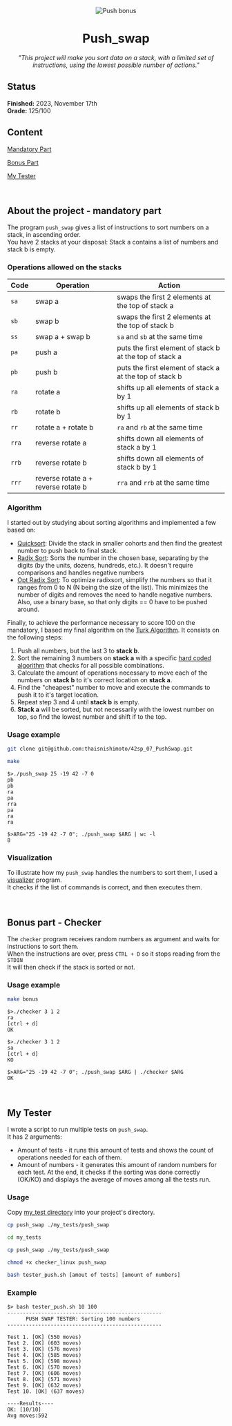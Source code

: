 <p align="center">
  <img src="https://github.com/thaisnishimoto/42-project-badges/blob/main/badges/push_swapm.png" alt="Push bonus"/>
</p>

<h1 align=center>
	<b>Push_swap</b>
</h1>

<p align="center"><i>"This project will make you sort data on a stack, with a limited set of instructions, using the lowest possible number of actions."</i></p>  
<h2>
 Status
</h2>

**Finished:**  2023, November 17th <br>
**Grade:** 125/100

<h2>
Content
</h2>

[Mandatory Part](https://github.com/thaisnishimoto/42sp_07_PushSwap#about-the-project---mandatory-part)

[Bonus Part](https://github.com/thaisnishimoto/42sp_07_PushSwap#bonus-part---checker)

[My Tester](https://github.com/thaisnishimoto/42sp_07_PushSwap#my-tester)

<br>
<h2>
About the project - mandatory part
</h2>

The program `push_swap` gives a list of instructions to sort numbers on a stack, in ascending order. <br>
You have 2 stacks at your disposal: Stack a contains a list of numbers and stack b is empty.

### Operations allowed on the stacks

| Code  | Operation                           | Action                                                  |
| ----- | ----------------------------------- | ------------------------------------------------------- |
| `sa`  | swap a                              | swaps the first 2 elements at the top of stack a        |
| `sb`  | swap b                              | swaps the first 2 elements at the top of stack b        |
| `ss`  | swap a + swap b                     | `sa` and `sb` at the same time                          |
| `pa`  | push a                              | puts the first element of stack b at the top of stack a |
| `pb`  | push b                              | puts the first element of stack a at the top of stack b |
| `ra`  | rotate a                            | shifts up all elements of stack a by 1                  |
| `rb`  | rotate b                            | shifts up all elements of stack b by 1                  |
| `rr`  | rotate a + rotate b                 | `ra` and `rb` at the same time                          |
| `rra` | reverse rotate a                    | shifts down all elements of stack a by 1                |
| `rrb` | reverse rotate b                    | shifts down all elements of stack b by 1                |
| `rrr` | reverse rotate a + reverse rotate b | `rra` and `rrb` at the same time                        |

### Algorithm

I started out by studying about sorting algorithms and implemented a few based on:
* [Quicksort](https://github.com/thaisnishimoto/42sp_07_PushSwap/blob/master/src/extra_algos/ft_quicksort.c): Divide the stack in smaller cohorts and then find the greatest number to push back to final stack. <br>
* [Radix Sort](https://github.com/thaisnishimoto/42sp_07_PushSwap/blob/master/src/extra_algos/ft_radixsort.c): Sorts the number in the chosen base, separating by the digits (by the units, dozens, hundreds, etc.). It doesn't require comparisons and handles negative numbers <br>
* [Opt Radix Sort](https://github.com/thaisnishimoto/42sp_07_PushSwap/blob/master/src/extra_algos/ft_opt_radixsort.c): To optimize radixsort, simplify the numbers so that it ranges from 0 to N (N being the size of the list). This minimizes the number of digits and removes the need to handle negative numbers. Also, use a binary base, so that only digits == 0 have to be pushed around.

Finally, to achieve the performance necessary to score 100 on the mandatory, I based my final algorithm on the [Turk Algorithm](https://medium.com/@ayogun/push-swap-c1f5d2d41e97). It consists on the following steps:
1. Push all numbers, but the last 3 to **stack b**.
2. Sort the remaining 3 numbers on **stack a** with a specific [hard coded algorithm](https://github.com/thaisnishimoto/42sp_07_PushSwap/blob/master/src/ft_sort_3.c) that checks for all possible combinations.
3. Calculate the amount of operations necessary to move each of the numbers on **stack b** to it's correct location on **stack a**.
4. Find the "cheapest" number to move and execute the commands to push it to it's target location.
5. Repeat step 3 and 4 until **stack b** is empty.
6. **Stack a** will be sorted, but not necessarily with the lowest number on top, so find the lowest number and shift if to the top.

### Usage example

```sh
git clone git@github.com:thaisnishimoto/42sp_07_PushSwap.git
```
```sh
make
```
```
$>./push_swap 25 -19 42 -7 0
pb
pb
ra
pa
rra
pa
ra
ra

$>ARG="25 -19 42 -7 0"; ./push_swap $ARG | wc -l
8
```

### Visualization

To illustrate how my `push_swap` handles the numbers to sort them, I used a [visualizer](https://github.com/o-reo/push_swap_visualizer) program. <br>
It checks if the list of commands is correct, and then executes them. 

<br>
<h2>
Bonus part - Checker
</h2>

The `checker` program receives random numbers as argument and waits for instructions to sort them. <br>
When the instructions are over, press `CTRL + D` so it stops reading from the `STDIN` <br>
It will then check if the stack is sorted or not.

### Usage example

```sh
make bonus
```
```
$>./checker 3 1 2
ra
[ctrl + d]
OK

$>./checker 3 1 2
sa
[ctrl + d]
KO

$>ARG="25 -19 42 -7 0"; ./push_swap $ARG | ./checker $ARG
OK
```

<br>
<h2>
My Tester
</h2>

I wrote a script to run multiple tests on `push_swap`. <br>
It has 2 arguments:
* Amount of tests - it runs this amount of tests and shows the count of operations needed for each of them.
* Amount of numbers - it generates this amount of random numbers for each test. 
At the end, it checks if the sorting was done correctly (OK/KO) and displays the average of moves among all the tests run.

### Usage

Copy [my_test directory](https://github.com/thaisnishimoto/42sp_07_PushSwap/tree/master/my_tests) into your project's directory.
```sh
cp push_swap ./my_tests/push_swap
```
```sh
cd my_tests
```
```sh
cp push_swap ./my_tests/push_swap
```
```sh
chmod +x checker_linux push_swap
```
```sh
bash tester_push.sh [amout of tests] [amount of numbers]
```

### Example
```
$> bash tester_push.sh 10 100
--------------------------------------------------
      PUSH SWAP TESTER: Sorting 100 numbers
--------------------------------------------------

Test 1. [OK] (550 moves) 
Test 2. [OK] (603 moves) 
Test 3. [OK] (576 moves) 
Test 4. [OK] (585 moves) 
Test 5. [OK] (598 moves) 
Test 6. [OK] (570 moves) 
Test 7. [OK] (606 moves) 
Test 8. [OK] (571 moves) 
Test 9. [OK] (632 moves) 
Test 10. [OK] (637 moves) 

----Results----
OK: [10/10]
Avg moves:592
```
